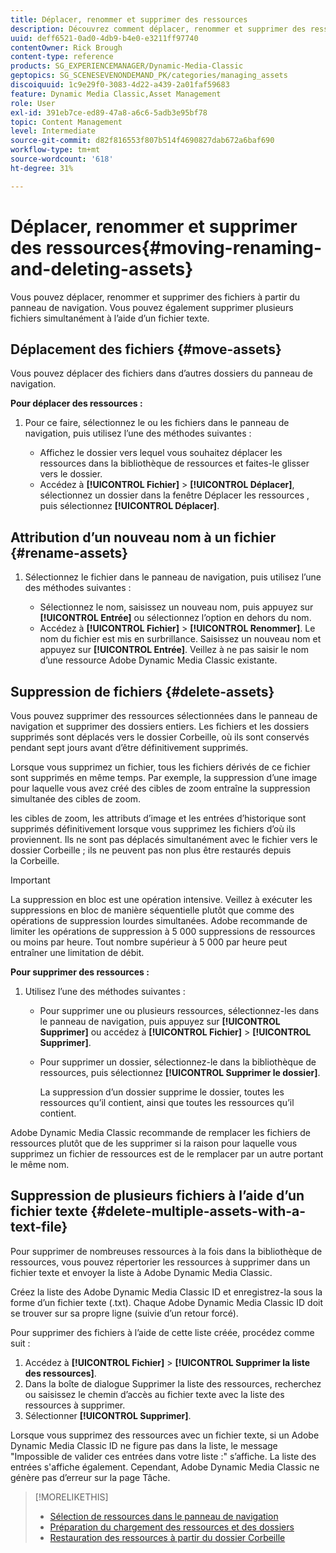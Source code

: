 ```yaml
---
title: Déplacer, renommer et supprimer des ressources
description: Découvrez comment déplacer, renommer et supprimer des ressources dans Adobe Dynamic Media Classic.
uuid: deff6521-0ad0-4db9-b4e0-e3211ff97740
contentOwner: Rick Brough
content-type: reference
products: SG_EXPERIENCEMANAGER/Dynamic-Media-Classic
geptopics: SG_SCENESEVENONDEMAND_PK/categories/managing_assets
discoiquuid: 1c9e29f0-3083-4d22-a439-2a01faf59683
feature: Dynamic Media Classic,Asset Management
role: User
exl-id: 391eb7ce-ed89-47a8-a6c6-5adb3e95bf78
topic: Content Management
level: Intermediate
source-git-commit: d82f816553f807b514f4690827dab672a6baf690
workflow-type: tm+mt
source-wordcount: '618'
ht-degree: 31%

---
```


# Déplacer, renommer et supprimer des ressources{#moving-renaming-and-deleting-assets}

Vous pouvez déplacer, renommer et supprimer des fichiers à partir du panneau de navigation. Vous pouvez également supprimer plusieurs fichiers simultanément à l’aide d’un fichier texte.

## Déplacement des fichiers {#move-assets}

Vous pouvez déplacer des fichiers dans d’autres dossiers du panneau de navigation.

**Pour déplacer des ressources :**

1. Pour ce faire, sélectionnez le ou les fichiers dans le panneau de navigation, puis utilisez l’une des méthodes suivantes :

   * Affichez le dossier vers lequel vous souhaitez déplacer les ressources dans la bibliothèque de ressources et faites-le glisser vers le dossier.
   * Accédez à **[!UICONTROL Fichier]** > **[!UICONTROL Déplacer]**, sélectionnez un dossier dans la fenêtre Déplacer les ressources , puis sélectionnez **[!UICONTROL Déplacer]**.

## Attribution d’un nouveau nom à un fichier {#rename-assets}

1. Sélectionnez le fichier dans le panneau de navigation, puis utilisez l’une des méthodes suivantes :

   * Sélectionnez le nom, saisissez un nouveau nom, puis appuyez sur **[!UICONTROL Entrée]** ou sélectionnez l’option en dehors du nom.
   * Accédez à **[!UICONTROL Fichier]** > **[!UICONTROL Renommer]**. Le nom du fichier est mis en surbrillance. Saisissez un nouveau nom et appuyez sur **[!UICONTROL Entrée]**. Veillez à ne pas saisir le nom d’une ressource Adobe Dynamic Media Classic existante.

## Suppression de fichiers {#delete-assets}

Vous pouvez supprimer des ressources sélectionnées dans le panneau de navigation et supprimer des dossiers entiers. Les fichiers et les dossiers supprimés sont déplacés vers le dossier Corbeille, où ils sont conservés pendant sept jours avant d’être définitivement supprimés.

Lorsque vous supprimez un fichier, tous les fichiers dérivés de ce fichier sont supprimés en même temps. Par exemple, la suppression d’une image pour laquelle vous avez créé des cibles de zoom entraîne la suppression simultanée des cibles de zoom.

les cibles de zoom, les attributs d’image et les entrées d’historique sont supprimés définitivement lorsque vous supprimez les fichiers d’où ils proviennent. Ils ne sont pas déplacés simultanément avec le fichier vers le dossier Corbeille ; ils ne peuvent pas non plus être restaurés depuis la Corbeille.

>[!IMPORTANT]
>
>La suppression en bloc est une opération intensive. Veillez à exécuter les suppressions en bloc de manière séquentielle plutôt que comme des opérations de suppression lourdes simultanées. Adobe recommande de limiter les opérations de suppression à 5 000 suppressions de ressources ou moins par heure. Tout nombre supérieur à 5 000 par heure peut entraîner une limitation de débit.

**Pour supprimer des ressources :**

1. Utilisez l’une des méthodes suivantes :

   * Pour supprimer une ou plusieurs ressources, sélectionnez-les dans le panneau de navigation, puis appuyez sur **[!UICONTROL Supprimer]** ou accédez à **[!UICONTROL Fichier]** > **[!UICONTROL Supprimer]**.
   * Pour supprimer un dossier, sélectionnez-le dans la bibliothèque de ressources, puis sélectionnez **[!UICONTROL Supprimer le dossier]**.

     La suppression d’un dossier supprime le dossier, toutes les ressources qu’il contient, ainsi que toutes les ressources qu’il contient.

Adobe Dynamic Media Classic recommande de remplacer les fichiers de ressources plutôt que de les supprimer si la raison pour laquelle vous supprimez un fichier de ressources est de le remplacer par un autre portant le même nom.

## Suppression de plusieurs fichiers à l’aide d’un fichier texte {#delete-multiple-assets-with-a-text-file}

Pour supprimer de nombreuses ressources à la fois dans la bibliothèque de ressources, vous pouvez répertorier les ressources à supprimer dans un fichier texte et envoyer la liste à Adobe Dynamic Media Classic.

Créez la liste des Adobe Dynamic Media Classic ID et enregistrez-la sous la forme d’un fichier texte (.txt). Chaque Adobe Dynamic Media Classic ID doit se trouver sur sa propre ligne (suivie d’un retour forcé).

Pour supprimer des fichiers à l’aide de cette liste créée, procédez comme suit :

1. Accédez à **[!UICONTROL Fichier]** > **[!UICONTROL Supprimer la liste des ressources]**.
1. Dans la boîte de dialogue Supprimer la liste des ressources, recherchez ou saisissez le chemin d’accès au fichier texte avec la liste des ressources à supprimer.
1. Sélectionner **[!UICONTROL Supprimer]**.

Lorsque vous supprimez des ressources avec un fichier texte, si un Adobe Dynamic Media Classic ID ne figure pas dans la liste, le message &quot;Impossible de valider ces entrées dans votre liste :&quot; s’affiche. La liste des entrées s&#39;affiche également. Cependant, Adobe Dynamic Media Classic ne génère pas d’erreur sur la page Tâche.

>[!MORELIKETHIS]
>
>* [Sélection de ressources dans le panneau de navigation](selecting-assets-browse-panel.md#selecting_assets_in_the_browse_panel)
>* [Préparation du chargement des ressources et des dossiers](uploading-files.md#preparing_your_assets_and_folders_for_uploading)
>* [Restauration des ressources à partir du dossier Corbeille](trash-folder.md#restoring_assets_from_the_trash_folder)
